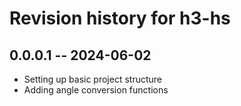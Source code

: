 # Revision history for h3-hs

## 0.0.0.1 -- 2024-06-02

* Setting up basic project structure
* Adding angle conversion functions


